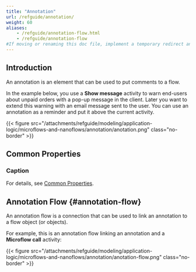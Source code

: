 ```yaml
---
title: "Annotation"
url: /refguide/annotation/
weight: 60
aliases:
    - /refguide/annotation-flow.html
    - /refguide/annotation-flow
#If moving or renaming this doc file, implement a temporary redirect and let the respective team know they should update the URL in the product. See Mapping to Products for more details.
---
```


## Introduction

An annotation is an element that can be used to put comments to a flow.

In the example below, you use a **Show message** activity to warn end-users about unpaid orders with a pop-up message in the client. Later you want to extend this warning with an email message sent to the user. You can use an annotation as a reminder and put it above the current activity.

{{< figure src="/attachments/refguide/modeling/application-logic/microflows-and-nanoflows/annotation/anotation.png" class="no-border" >}}

## Common Properties

### Caption

For details, see [Common Properties](/refguide/microflow-element-common-properties/).

## Annotation Flow {#annotation-flow}

An annotation flow is a connection that can be used to link an annotation to a flow object (or objects).

For example, this is an annotation flow linking an annotation and a **Microflow call** activity:

{{< figure src="/attachments/refguide/modeling/application-logic/microflows-and-nanoflows/annotation/anotation-flow.png" class="no-border" >}}
